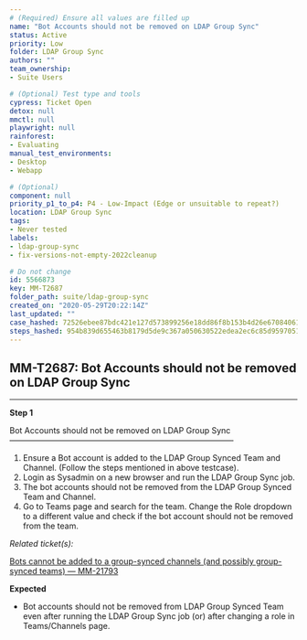 ```yaml
---
# (Required) Ensure all values are filled up
name: "Bot Accounts should not be removed on LDAP Group Sync"
status: Active
priority: Low
folder: LDAP Group Sync
authors: ""
team_ownership: 
- Suite Users

# (Optional) Test type and tools
cypress: Ticket Open
detox: null
mmctl: null
playwright: null
rainforest: 
- Evaluating
manual_test_environments: 
- Desktop
- Webapp

# (Optional)
component: null
priority_p1_to_p4: P4 - Low-Impact (Edge or unsuitable to repeat?)
location: LDAP Group Sync
tags: 
- Never tested
labels: 
- ldap-group-sync
- fix-versions-not-empty-2022cleanup

# Do not change
id: 5566873
key: MM-T2687
folder_path: suite/ldap-group-sync
created_on: "2020-05-29T20:22:14Z"
last_updated: ""
case_hashed: 72526ebee87bdc421e127d573899256e18dd86f8b153b4d26e67084061a3089889d70489a6c83daca797c6b1900b9db8
steps_hashed: 954b839d655463b8179d5de9c367a050630522edea2ec6c85d9597051edd856b5f8f1e88a23b8235e460d8eb52b573b7
---
```


## MM-T2687: Bot Accounts should not be removed on LDAP Group Sync

---

**Step 1**

Bot Accounts should not be removed on LDAP Group Sync\
————————————————————————————

1. Ensure a Bot account is added to the LDAP Group Synced Team and Channel. (Follow the steps mentioned in above testcase).
2. Login as Sysadmin on a new browser and run the LDAP Group Sync job.
3. The bot accounts should not be removed from the LDAP Group Synced Team and Channel.
4. Go to Teams page and search for the team. Change the Role dropdown to a different value and check if the bot account should not be removed from the team.

_Related ticket(s):_

[Bots cannot be added to a group-synced channels (and possibly group-synced teams) — MM-21793](https://mattermost.atlassian.net/browse/MM-21793)

**Expected**

- Bot accounts should not be removed from LDAP Group Synced Team even after running the LDAP Group Sync job (or) after changing a role in Teams/Channels page.
